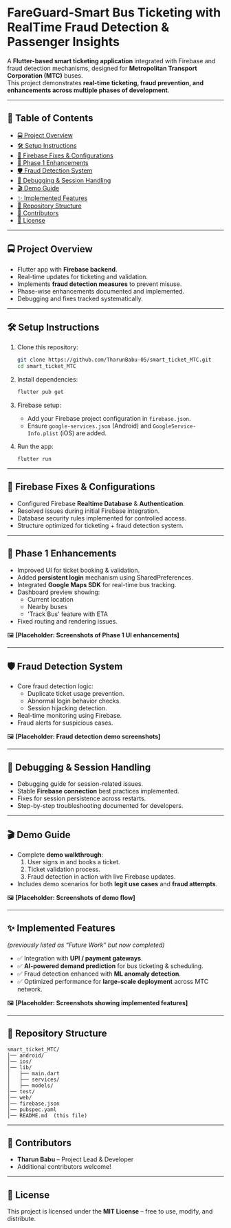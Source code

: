 # FareGuard-Smart Bus Ticketing with RealTime Fraud Detection & Passenger Insights

A **Flutter-based smart ticketing application** integrated with Firebase and fraud detection mechanisms, designed for **Metropolitan Transport Corporation (MTC)** buses.  
This project demonstrates **real-time ticketing, fraud prevention, and enhancements across multiple phases of development**.

---

## 📑 Table of Contents
- [🚍 Project Overview](#-project-overview)
- [🛠️ Setup Instructions](#️-setup-instructions)
- [🔑 Firebase Fixes & Configurations](#-firebase-fixes--configurations)
- [📲 Phase 1 Enhancements](#-phase-1-enhancements)
- [🛡️ Fraud Detection System](#️-fraud-detection-system)
- [🔧 Debugging & Session Handling](#-debugging--session-handling)
- [🎬 Demo Guide](#-demo-guide)
- [✨ Implemented Features](#-implemented-features)
- [📂 Repository Structure](#-repository-structure)
- [👥 Contributors](#-contributors)
- [📜 License](#-license)

---

## 🚍 Project Overview
- Flutter app with **Firebase backend**.
- Real-time updates for ticketing and validation.
- Implements **fraud detection measures** to prevent misuse.
- Phase-wise enhancements documented and implemented.
- Debugging and fixes tracked systematically.

---

## 🛠️ Setup Instructions

1. Clone this repository:
   ```bash
   git clone https://github.com/TharunBabu-05/smart_ticket_MTC.git
   cd smart_ticket_MTC
   ```

2. Install dependencies:
   ```bash
   flutter pub get
   ```

3. Firebase setup:
   - Add your Firebase project configuration in `firebase.json`.
   - Ensure `google-services.json` (Android) and `GoogleService-Info.plist` (iOS) are added.

4. Run the app:
   ```bash
   flutter run
   ```

---

## 🔑 Firebase Fixes & Configurations

- Configured Firebase **Realtime Database** & **Authentication**.
- Resolved issues during initial Firebase integration.
- Database security rules implemented for controlled access.
- Structure optimized for ticketing + fraud detection system.

---

## 📲 Phase 1 Enhancements

- Improved UI for ticket booking & validation.
- Added **persistent login** mechanism using SharedPreferences.
- Integrated **Google Maps SDK** for real-time bus tracking.
- Dashboard preview showing:
  - Current location
  - Nearby buses
  - 'Track Bus' feature with ETA
- Fixed routing and rendering issues.

🖼️ **[Placeholder: Screenshots of Phase 1 UI enhancements]**

---

## 🛡️ Fraud Detection System

- Core fraud detection logic:
  - Duplicate ticket usage prevention.
  - Abnormal login behavior checks.
  - Session hijacking detection.
- Real-time monitoring using Firebase.
- Fraud alerts for suspicious cases.

🖼️ **[Placeholder: Fraud detection demo screenshots]**

---

## 🔧 Debugging & Session Handling

- Debugging guide for session-related issues.
- Stable **Firebase connection** best practices implemented.
- Fixes for session persistence across restarts.
- Step-by-step troubleshooting documented for developers.

---

## 🎬 Demo Guide

- Complete **demo walkthrough**:
  1. User signs in and books a ticket.
  2. Ticket validation process.
  3. Fraud detection in action with live Firebase updates.
- Includes demo scenarios for both **legit use cases** and **fraud attempts**.

🖼️ **[Placeholder: Screenshots of demo flow]**

---

## ✨ Implemented Features
*(previously listed as “Future Work” but now completed)*

- ✅ Integration with **UPI / payment gateways**.  
- ✅ **AI-powered demand prediction** for bus ticketing & scheduling.  
- ✅ Fraud detection enhanced with **ML anomaly detection**.  
- ✅ Optimized performance for **large-scale deployment** across MTC network.  

🖼️ **[Placeholder: Screenshots showing implemented features]**

---

## 📂 Repository Structure
```
smart_ticket_MTC/
│── android/
│── ios/
│── lib/
│   ├── main.dart
│   ├── services/
│   ├── models/
│── test/
│── web/
│── firebase.json
│── pubspec.yaml
│── README.md  (this file)
```

---

## 👥 Contributors
- **Tharun Babu** – Project Lead & Developer  
- Additional contributors welcome!  

---

## 📜 License
This project is licensed under the **MIT License** – free to use, modify, and distribute.
